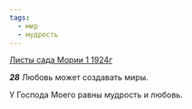 ```yaml
---
tags:
  - мир
  - мудрость
---
```


[Листы сада Мории 1 1924г](https://127.0.0.1:4002/agni/1924)

___28___
Любовь может создавать миры.   

У Господа Моего равны мудрость и любовь.   

